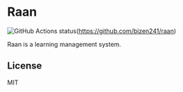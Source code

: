 # Raan

![GitHub Actions status](https://github.com/bizen241/raan/workflows/Main/badge.svg)(https://github.com/bizen241/raan)

Raan is a learning management system.

## License

MIT
